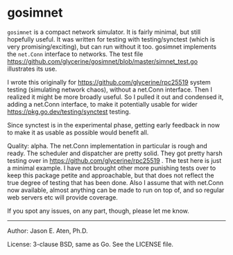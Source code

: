 gosimnet
========

`gosimnet` is a compact network simulator. It is fairly minimal,
but still hopefully useful. It was written for testing with 
testing/synctest (which is very promising/exciting), but
can run without it too. gosimnet implements the `net.Conn`
interface to networks. The test file
https://github.com/glycerine/gosimnet/blob/master/simnet_test.go
illustrates its use.

I wrote this originally for https://github.com/glycerine/rpc25519 
system testing (simulating network chaos), without
a net.Conn interface. Then I realized it might 
be more broadly useful. So I pulled it out and condensed it, adding
a net.Conn interface, to make it potentially
usable for wider https://pkg.go.dev/testing/synctest testing.

Since synctest is in the experimental phase, 
getting early feedback in now to make it as
usable as possible would benefit all.

Quality: alpha. The net.Conn implementation in particular is
rough and ready. The scheduler and dispatcher
are pretty solid. They got pretty harsh testing
over in https://github.com/glycerine/rpc25519 .
The test here is just a minimal example. I have
not brought other more punishing tests over 
to keep this package petite and approachable, but that does
not reflect the true degree of testing that
has been done. Also I assume that with net.Conn
now available, almost anything can be made
to run on top of, and so regular web servers
etc will provide coverage.

If you spot any issues, on any part, though,
please let me know.

---
Author: Jason E. Aten, Ph.D.

License: 3-clause BSD, same as Go. See the LICENSE file.

